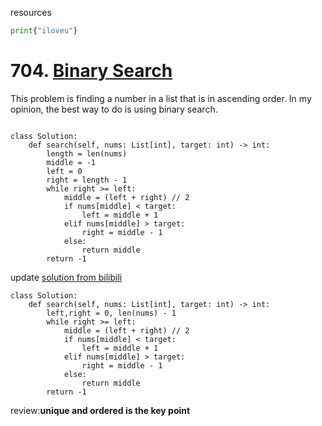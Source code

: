 resources

```python
print{"iloveu"}
```
# 704. [Binary Search](https://leetcode.com/problems/binary-search/submissions/)

This problem is finding a number in a list that is in ascending order. In my opinion, the best way to do is using binary search.

```python3

class Solution:
    def search(self, nums: List[int], target: int) -> int:
        length = len(nums)
        middle = -1
        left = 0
        right = length - 1
        while right >= left:
            middle = (left + right) // 2
            if nums[middle] < target:
                left = middle + 1
            elif nums[middle] > target:
                right = middle - 1
            else: 
                return middle
        return -1
```
update
[solution from bilibili](https://www.bilibili.com/video/BV1fA4y1o715/?vd_source=1116eeca3dc2f3ea8dc1046e123a33cd)
```python3
class Solution:
    def search(self, nums: List[int], target: int) -> int:
        left,right = 0, len(nums) - 1
        while right >= left:
            middle = (left + right) // 2
            if nums[middle] < target:
                left = middle + 1
            elif nums[middle] > target:
                right = middle - 1
            else: 
                return middle
        return -1
```
review:**unique and ordered is the key point**
